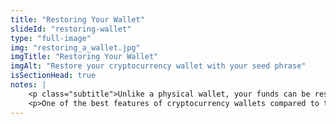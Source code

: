 ```yaml
--- 
title: "Restoring Your Wallet"
slideId: "restoring-wallet"
type: "full-image"
img: "restoring_a_wallet.jpg"
imgTitle: "Restoring Your Wallet"
imgAlt: "Restore your cryptocurrency wallet with your seed phrase"
isSectionHead: true
notes: | 
    <p class="subtitle">Unlike a physical wallet, your funds can be restored if there is a problem with your cryptocurrency wallet.</p>
    <p>One of the best features of cryptocurrency wallets compared to their physical counterparts is that if you lose your wallet in the real world, your funds are completely lost. This is not true for cryptocurrency. Remember, your crypto is not actually stored in your wallet, rather the wallet acts as a reference to the blockchain that allows you to manage your crypto using your keys. This means that losing a cryptocurrency wallet is not a big deal as long as you have your private key or seed phrase. Simply get a new wallet, use your private key or seed phrase, and you have restored your cryptocurrency into your new wallet.</p>
---
```

